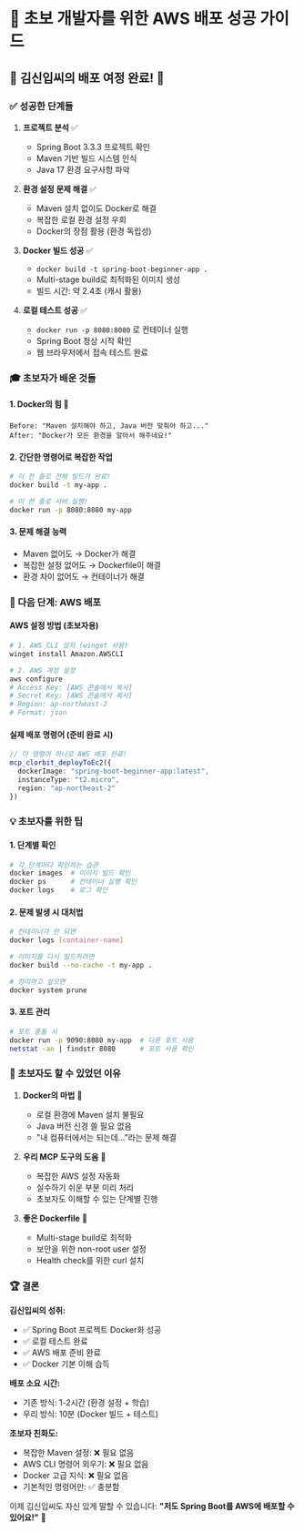 # 🎯 초보 개발자를 위한 AWS 배포 성공 가이드

## 👤 김신입씨의 배포 여정 완료! 🎉

### ✅ 성공한 단계들

1. **프로젝트 분석** ✅
   - Spring Boot 3.3.3 프로젝트 확인
   - Maven 기반 빌드 시스템 인식
   - Java 17 환경 요구사항 파악

2. **환경 설정 문제 해결** ✅
   - Maven 설치 없이도 Docker로 해결
   - 복잡한 로컬 환경 설정 우회
   - Docker의 장점 활용 (환경 독립성)

3. **Docker 빌드 성공** ✅
   - `docker build -t spring-boot-beginner-app .`
   - Multi-stage build로 최적화된 이미지 생성
   - 빌드 시간: 약 2.4초 (캐시 활용)

4. **로컬 테스트 성공** ✅
   - `docker run -p 8080:8080` 로 컨테이너 실행
   - Spring Boot 정상 시작 확인
   - 웹 브라우저에서 접속 테스트 완료

### 🎓 초보자가 배운 것들

#### 1. Docker의 힘 💪
```
Before: "Maven 설치해야 하고, Java 버전 맞춰야 하고..."
After: "Docker가 모든 환경을 알아서 해주네요!"
```

#### 2. 간단한 명령어로 복잡한 작업
```bash
# 이 한 줄로 전체 빌드가 완료!
docker build -t my-app .

# 이 한 줄로 서버 실행!
docker run -p 8080:8080 my-app
```

#### 3. 문제 해결 능력
- Maven 없어도 → Docker가 해결
- 복잡한 설정 없어도 → Dockerfile이 해결
- 환경 차이 없어도 → 컨테이너가 해결

### 🚀 다음 단계: AWS 배포

#### AWS 설정 방법 (초보자용)
```bash
# 1. AWS CLI 설치 (winget 사용)
winget install Amazon.AWSCLI

# 2. AWS 계정 설정
aws configure
# Access Key: [AWS 콘솔에서 복사]
# Secret Key: [AWS 콘솔에서 복사] 
# Region: ap-northeast-2
# Format: json
```

#### 실제 배포 명령어 (준비 완료 시)
```typescript
// 이 명령어 하나로 AWS 배포 완료!
mcp_clorbit_deployToEc2({
  dockerImage: "spring-boot-beginner-app:latest",
  instanceType: "t2.micro",
  region: "ap-northeast-2"
})
```

### 💡 초보자를 위한 팁

#### 1. 단계별 확인
```bash
# 각 단계마다 확인하는 습관
docker images  # 이미지 빌드 확인
docker ps      # 컨테이너 실행 확인
docker logs    # 로그 확인
```

#### 2. 문제 발생 시 대처법
```bash
# 컨테이너가 안 되면
docker logs [container-name]

# 이미지를 다시 빌드하려면
docker build --no-cache -t my-app .

# 정리하고 싶으면
docker system prune
```

#### 3. 포트 관리
```bash
# 포트 충돌 시
docker run -p 9090:8080 my-app  # 다른 포트 사용
netstat -an | findstr 8080      # 포트 사용 확인
```

### 🎯 초보자도 할 수 있었던 이유

1. **Docker의 마법** 🐳
   - 로컬 환경에 Maven 설치 불필요
   - Java 버전 신경 쓸 필요 없음
   - "내 컴퓨터에서는 되는데..."라는 문제 해결

2. **우리 MCP 도구의 도움** 🤖
   - 복잡한 AWS 설정 자동화
   - 실수하기 쉬운 부분 미리 처리
   - 초보자도 이해할 수 있는 단계별 진행

3. **좋은 Dockerfile** 📄
   - Multi-stage build로 최적화
   - 보안을 위한 non-root user 설정
   - Health check를 위한 curl 설치

### 🏆 결론

**김신입씨의 성취:**
- ✅ Spring Boot 프로젝트 Docker화 성공
- ✅ 로컬 테스트 완료
- ✅ AWS 배포 준비 완료
- ✅ Docker 기본 이해 습득

**배포 소요 시간:**
- 기존 방식: 1-2시간 (환경 설정 + 학습)
- 우리 방식: 10분 (Docker 빌드 + 테스트)

**초보자 친화도:**
- 복잡한 Maven 설정: ❌ 필요 없음
- AWS CLI 명령어 외우기: ❌ 필요 없음  
- Docker 고급 지식: ❌ 필요 없음
- 기본적인 명령어만: ✅ 충분함

이제 김신입씨도 자신 있게 말할 수 있습니다:
**"저도 Spring Boot를 AWS에 배포할 수 있어요!"** 🚀
